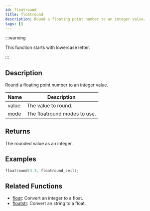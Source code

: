 ```yaml
---
id: floatround
title: floatround
description: Round a floating point number to an integer value.
tags: []
---
```


:::warning

This function starts with lowercase letter.

:::

## Description

Round a floating point number to an integer value.

| Name   | Description                   |
| ------ | ----------------------------- |
| value  | The value to round.           |
| [mode](../resources/floatroundmodes.md) | The floatround modes to use. |

## Returns

The rounded value as an integer.

## Examples

```c
floatround(3.3, floatround_ceil);
```

## Related Functions

- [float](float): Convert an integer to a float.
- [floatstr](floatstr): Convert an string to a float.
